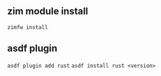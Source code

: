 
## zim module install
`zimfw install`

## asdf plugin
`asdf plugin add rust`
`asdf install rust <version>`
